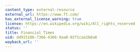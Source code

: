 ```yaml
---
content_type: external-resource
external_url: https://www.ft.com/
has_external_license_warning: true
license: https://en.wikipedia.org/wiki/All_rights_reserved
status: ''
title: Financial Times
uid: dd91510b-7366-4366-9aa0-02f1caa1b6a0
wayback_url: ''
---
```

